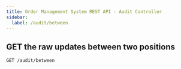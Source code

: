 ```yaml
---
title: Order Management System REST API - Audit Controller
sidebar:
  label: /audit/between
---
```


## GET the raw updates between two positions

`GET /audit/between`
